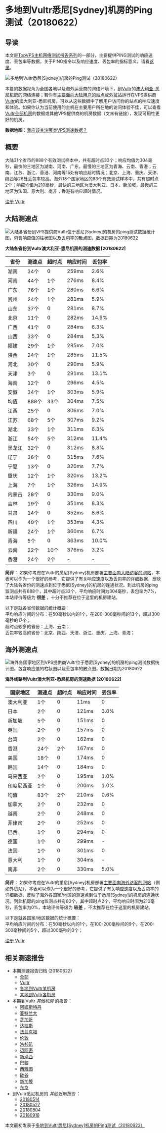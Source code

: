 #  多地到Vultr悉尼[Sydney]机房的Ping测试（20180622） 

## 导读

本文是[TopVPS主机网络测试报告系列](https://vps123.top/pingtest)的一部分，主要提供PING测试的响应速度、丢包率等数据，关于PING指令以及响应速度、丢包率的指标意义，请看[这里](https://vps123.top/what-is-ping.html)。

![多地到Vultr悉尼\[Sydney\]机房的Ping测试（20180622）](/images/thumbnails/to_vultr_Sydney.png)

本篇的数据视角为全国各地以及海外运营商的网络环境下，到[Vultr](https://vps123.top/go/vultr)的[澳大利亚-悉尼机房](https://vps123.top/vultr-facilities.html#sydney)的网络连接；若你有[主要面向大陆用户的站点](https://vps123.top/website-for-mainland-users.html)或[外贸站](https://vps123.top/website-for-internation-trade.html)运行在VPS提供商[Vultr](https://vps123.top/go/vultr)的澳大利亚-悉尼机房，可以从这些数据中了解用户访问你的站点的响应速度和体验。如果你认为当前使用的主机在主要用户所在地的访问体验不佳，可以查看[Vultr全部机房](/vultr/isp/china/20180622-vultr-isp-china.md)的数据或其他VPS提供商的机房数据（文末有链接），发现可用性更好的机房。

**数据地图：**[我应该关注哪类VPS测速数据？](https://vps123.top/find-pingtest-data-you-need.html)

## 概要

大陆31个省市的888个有效测试样本中，共有超时点33个；响应均值为304毫秒，最快的三地区为湖南、河南、广东，最慢的三地区为青海、云南、香港；云南、江苏、浙江、香港、河南等15处有响应超时情况；北京、上海、重庆、天津、陕西等26处丢包率较高。海外18个国家地区的83个有效测试样本中，共有超时点2个；响应均值为210毫秒，最快的三地区为澳大利亚、日本、新加坡，最慢的三地区为法国、意大利、南非；香港有响应超时情况。

[注册 Vultr](https://vps123.top/go/vultr/_btn1)

## 大陆测速点

![大陆各省份到VPS提供商Vultr位于悉尼\[Sydney\]的机房的ping测试数据统计图，包含响应值的柱状图以及丢包率的散点图，数据日期为20180622](/images/pingtests/vultr_20180622/plot_idc_vultr_australia-sydney_20180622_mainland.png)

**大陆各省份到Vultr澳大利亚-悉尼机房的测速数据 [20180622]**

省份 | 测速点 | 超时点 | 响应时间 | 丢包率  
---|---|---|---|---  
湖南 | 34个 | 0 | 259ms | 2.6%  
河南 | 44个 | 1个 | 276ms | 8.4%  
广东 | 76个 | 1个 | 280ms | 6.6%  
贵州 | 24个 | 1个 | 281ms | 5.9%  
山东 | 37个 | 0 | 281ms | 8.7%  
北京 | 11个 | 0 | 282ms | 14.9%  
广西 | 41个 | 0 | 284ms | 6.3%  
山西 | 33个 | 0 | 284ms | 5.3%  
福建 | 29个 | 1个 | 285ms | 7.0%  
陕西 | 24个 | 1个 | 285ms | 11.5%  
河北 | 30个 | 0 | 290ms | 5.9%  
天津 | 3个 | 0 | 291ms | 13.1%  
海南 | 12个 | 0 | 296ms | 4.5%  
安徽 | 34个 | 1个 | 303ms | 5.9%  
均值 | 888个 | 33个 | 304ms | 7.5%  
江西 | 25个 | 0 | 306ms | 7.0%  
江苏 | 68个 | 5个 | 307ms | 9.2%  
湖北 | 33个 | 1个 | 311ms | 6.3%  
浙江 | 54个 | 5个 | 312ms | 11.4%  
黑龙江 | 32个 | 0 | 312ms | 8.8%  
辽宁 | 36个 | 0 | 315ms | 7.6%  
宁夏 | 13个 | 0 | 320ms | 7.7%  
重庆 | 12个 | 1个 | 320ms | 13.2%  
上海 | 7个 | 1个 | 326ms | 14.9%  
内蒙古 | 28个 | 0 | 330ms | 9.0%  
吉林 | 19个 | 0 | 351ms | 8.3%  
甘肃 | 14个 | 0 | 352ms | 8.6%  
四川 | 40个 | 1个 | 353ms | 4.3%  
新疆 | 24个 | 1个 | 360ms | 6.7%  
青海 | 5个 | 0 | 363ms | 10.0%  
云南 | 22个 | 10个 | 376ms | 3.2%  
香港 | 24个 | 2个 | - | -  
  
**简评：** 如果你考虑在Vultr的悉尼[Sydney]机房部署[主要面向大陆访客的网站](website-for-mainland-users.html)，本表可以作为一个很好的参考，它提供了有关响应速度以及丢包率的详细数据，反映了大陆各省份的测速点到位于悉尼[Sydney]的机房的连通状况。到此机房的ping监测点共有888个，其中超时点33个，平均响应时间为304毫秒，丢包率为7%，本站评价等级为 **很差** ，十分不推荐在位于这里的机房建站。

以下是就各省份数据的统计概要：  
平均响应时间的分布：在50毫秒以内的1个，在200-300毫秒间的13个，超过300毫秒的17个；  
超时点较多的省份：上海、云南；  
丢包率较高的省份：北京、陕西、天津、浙江、重庆、上海、青海；

## 海外测速点

![海外各国家地区到VPS提供商Vultr位于悉尼\[Sydney\]的机房的ping测试数据统计图，包含响应值的柱状图以及丢包率的散点图，数据日期为20180622](/images/pingtests/vultr_20180622/plot_idc_vultr_australia-sydney_20180622_overseas.png)

**海外线路到Vultr澳大利亚-悉尼机房的测速数据 [20180622]**

国家地区 | 测速点 | 超时点 | 响应时间 | 丢包率  
---|---|---|---|---  
澳大利亚 | 1个 | 0 | 11ms | 0  
日本 | 2个 | 0 | 121ms | 3.0%  
新加坡 | 5个 | 0 | 151ms | 0  
英国 | 2个 | 0 | 157ms | 0  
台湾 | 2个 | 0 | 162ms | 0  
香港 | 24个 | 2个 | 167ms | 0  
美国 | 18个 | 0 | 174ms | 0  
韩国 | 14个 | 0 | 184ms | 0  
马来西亚 | 2个 | 0 | 195ms | 1.0%  
印度尼西亚 | 1个 | 0 | 200ms | 1.0%  
均值 | 83个 | 2个 | 210ms | 0.6%  
加拿大 | 2个 | 0 | 232ms | 0  
越南 | 2个 | 0 | 248ms | 0  
菲律宾 | 2个 | 0 | 252ms | 0  
巴西 | 1个 | 0 | 294ms | 0  
德国 | 1个 | 0 | 299ms | -  
法国 | 1个 | 0 | 301ms | 0  
意大利 | 1个 | 0 | 304ms | -  
南非 | 2个 | 0 | 330ms | 5.0%  
  
**简评：** 如果你考虑在Vultr的悉尼[Sydney]机房部署[主要面向海外访客的网站](https://vps123.top/website-for-internation-trade.html)（例如外贸站），本表可以作为一个很好的参考，它提供了有关响应速度以及丢包率的详细数据，反映了海外各国家/地区的测速点到位于悉尼[Sydney]的机房的连通状况。到此机房的ping监测点共有83个，其中超时点2个，平均响应时间为210毫秒，丢包率为0%，本站评价等级为 **较差** ，不太推荐在位于这里的机房建站。

以下是就各国家/地区数据的统计概要：  
平均响应时间的分布：在50毫秒以内的1个，在100-200毫秒间的9个，在200-300毫秒间的5个，超过300毫秒的3个；

[注册 Vultr](https://vps123.top/go/vultr/_btn2)

## 相关测速报告

  * 本期测速报告归档 (20180622) 
    * [全部](https://vps123.top/pingtests/20180622 "本期各VPS提供商全部测速报告")
    * [Vultr](https://vps123.top/pingtests/idc-vultr/20180622 "本期Vultr的全部测速报告")
    * [各地到Vultr某机房](https://vps123.top/pingtests/idc-vultr/isp-global/20180622 "以Vultr某机房为关注对象的视角，横向比较大陆各省份、海外各国家地区")
    * [某地到Vultr各机房](https://vps123.top/pingtests/idc-vultr/facility-all/20180622 "以大陆某省份为关注对象的视角，横向比较Vultr各机房")
  * 本期到Vultr _其他机房_ 的报告： 
    * [阿姆斯特丹](/vultr/idc/amsterdam/20180622-vultr-idc-amsterdam.md "多地到Vultr阿姆斯特丹机房的Ping测试 20180622")
    * [亚特兰大](/vultr/idc/atlanta/20180622-vultr-idc-atlanta.md "多地到Vultr亚特兰大机房的Ping测试 20180622")
    * [芝加哥](/vultr/idc/chicago/20180622-vultr-idc-chicago.md "多地到Vultr芝加哥机房的Ping测试 20180622")
    * [达拉斯](/vultr/idc/dallas/20180622-vultr-idc-dallas.md "多地到Vultr达拉斯机房的Ping测试 20180622")
    * [法兰克福](/vultr/idc/frankfurt/20180622-vultr-idc-frankfurt.md "多地到Vultr法兰克福机房的Ping测试 20180622")
    * [伦敦](/vultr/idc/london/20180622-vultr-idc-london.md "多地到Vultr伦敦机房的Ping测试 20180622")
    * [洛杉矶](/vultr/idc/losangeles/20180622-vultr-idc-losangeles.md "多地到Vultr洛杉矶机房的Ping测试 20180622")
    * [迈阿密](/vultr/idc/miami/20180622-vultr-idc-miami.md "多地到Vultr迈阿密机房的Ping测试 20180622")
    * [新泽西](/vultr/idc/newjersey/20180622-vultr-idc-newjersey.md "多地到Vultr新泽西机房的Ping测试 20180622")
    * [巴黎](/vultr/idc/paris/20180622-vultr-idc-paris.md "多地到Vultr巴黎机房的Ping测试 20180622")
    * [西雅图](/vultr/idc/seattle/20180622-vultr-idc-seattle.md "多地到Vultr西雅图机房的Ping测试 20180622")
    * [硅谷](/vultr/idc/siliconvalley/20180622-vultr-idc-siliconvalley.md "多地到Vultr硅谷机房的Ping测试 20180622")
    * [新加坡](/vultr/idc/singapore/20180622-vultr-idc-singapore.md "多地到Vultr新加坡机房的Ping测试 20180622")
    * [东京](/vultr/idc/tokyo/20180622-vultr-idc-tokyo.md "多地到Vultr东京机房的Ping测试 20180622")
  * 到Vultr悉尼机房的 _其他近期报告_ ： 
    * [20180514](/vultr/idc/sydney/20180514-vultr-idc-sydney.md "多地到Vultr悉尼机房的Ping测试 20180514")
    * [20180527](/vultr/idc/sydney/20180527-vultr-idc-sydney.md "多地到Vultr悉尼机房的Ping测试 20180527")
    * [20180804](/vultr/idc/sydney/20180804-vultr-idc-sydney.md "多地到Vultr悉尼机房的Ping测试 20180804")
    * [20180918](/vultr/idc/sydney/20180918-vultr-idc-sydney.md "多地到Vultr悉尼机房的Ping测试 20180918")



本文最初发表于[多地到Vultr悉尼[Sydney]机房的Ping测试（20180622）](https://vps123.top/pingtest/20180622-vultr-idc-sydney.html)
